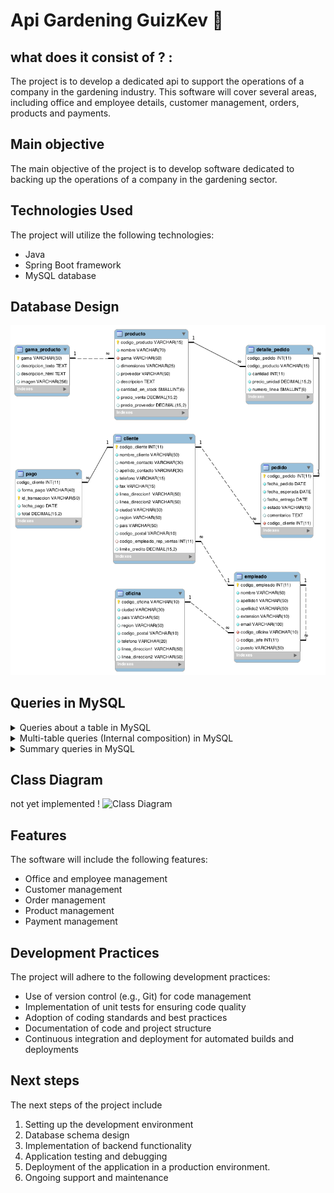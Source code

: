 # **Api Gardening GuizKev 👀**

## what does it consist of ? :
The project is to develop a dedicated api to support the operations of a company in the gardening industry. This software will cover several areas, including office and employee details, customer management, orders, products and payments.

## Main objective
The main objective of the project is to develop software dedicated to backing up the operations of a company in the gardening sector.

## Technologies Used
The project will utilize the following technologies:
- Java 
- Spring Boot framework
- MySQL  database


## Database Design
![Database Design](/imagesDocumentation/physical_database_model.png)

## Queries in MySQL

<details>
   <summary>Queries about a table in MySQL</summary>

   1. Devuelve un listado con el código de oficina y la ciudad donde hay oficinas.

   ```sql
   SELECT codigo_oficina, ciudad
   FROM oficina;

   ```

   2. Devuelve un listado con la ciudad y el teléfono de las oficinas de España.

   ```sql
   SELECT ciudad, telefono
   FROM oficina
   WHERE pais = 'España';


   ```
   3. Devuelve un listado con el nombre, apellidos y email de los empleados cuyo jefe tiene un código de jefe igual a 7.

   ```sql
   SELECT nombre, apellido1, apellido2, email
   FROM empleado
   WHERE codigo_jefe = 7;

   ```

   4. Devuelve el nombre del puesto, nombre, apellidos y email del jefe de la empresa.

   ```sql
   SELECT e.puesto AS nombre_puesto, j.nombre, j.apellido1, j.apellido2, j.email
   FROM empleado j
   JOIN empleado e ON j.codigo_empleado = e.codigo_jefe
   WHERE e.codigo_jefe IS NULL;

   ```

   5. Devuelve un listado con el nombre, apellidos y puesto de aquellos empleados que no sean representantes de ventas.

   ```sql
   SELECT nombre, apellido1, apellido2, puesto
   FROM empleado
   WHERE puesto IS NOT NULL AND puesto <> 'Representante Ventas';

   ```

   6. Devuelve un listado con el nombre de los todos los clientes españoles.

   ```sql
   SELECT nombre_cliente
   FROM cliente
   WHERE pais = 'Spain';

   ```

   7. Devuelve un listado con los distintos estados por los que puede pasar un pedido.

   ```sql
   SELECT DISTINCT estado
   FROM pedido;

   ```

   8. Devuelve un listado con el código de cliente de aquellos clientes que realizaron algún pago en 2008. Tenga en cuenta que deberá eliminar aquellos códigos de cliente que aparezcan repetidos. Resuelva la consulta:

   ```sql
   SELECT DISTINCT c.codigo_cliente
   FROM cliente c
   JOIN pago p ON c.codigo_cliente = p.codigo_cliente
   WHERE YEAR(p.fecha_pago) = 2008;

   ```

   9. Devuelve un listado con el código de pedido, código de cliente, fecha esperada y fecha de entrega de los pedidos que no han sido entregados a tiempo.

   ```sql
   SELECT codigo_pedido, codigo_cliente, fecha_esperada,fecha_entrega
   FROM pedido
   WHERE fecha_entrega > fecha_esperada;

   ```

   10. Devuelve un listado con el código de pedido, código de cliente, fecha esperada y fecha de entrega de los pedidos cuya fecha de entrega ha sido al menos dos días antes de la fecha esperada.

   ```sql
   SELECT codigo_pedido, codigo_cliente, fecha_esperada, fecha_entrega
   FROM pedido
   WHERE DATEDIFF(fecha_entrega, fecha_esperada) = -2;

   ```

   11. Devuelve un listado de todos los pedidos que fueron **rechazados** en `2009`.

   ```sql
   SELECT codigo_pedido, fecha_pedido, estado, comentarios
   FROM pedido
   WHERE YEAR(fecha_pedido) = 2009 AND estado = 'Rechazado';

   ```

   12. Devuelve un listado de todos los pedidos que han sido **entregados** en el mes de enero de cualquier año.

   ```sql
   SELECT codigo_pedido, fecha_pedido, fecha_entrega, estado
   FROM pedido
   WHERE MONTH(fecha_entrega) = 1;

   ```

   13. Devuelve un listado con todos los pagos que se realizaron en el año `2008` mediante `Paypal`. Ordene el resultado de mayor a menor.

   ```sql
   SELECT *
   FROM pago
   WHERE YEAR(fecha_pago) = 2008 AND forma_pago = 'PayPal'
   ORDER BY total DESC;

   ```

   14. Devuelve un listado con todas las formas de pago que aparecen en la tabla `pago`. Tenga en cuenta que no deben aparecer formas de pago repetidas.

   ```sql
   SELECT DISTINCT forma_pago
   FROM pago;

   ```

   15. Devuelve un listado con todos los productos que pertenecen a la gama `Ornamentales` y que tienen más de `100` unidades en stock. El listado deberá estar ordenado por su precio de venta, mostrando en primer lugar los de mayor precio.

   ```sql
   SELECT codigo_producto, nombre, gama, cantidad_en_stock, precio_venta
   FROM producto
   WHERE gama = 'Ornamentales' AND cantidad_en_stock > 100
   ORDER BY precio_venta DESC;

   ```

   16. Devuelve un listado con todos los clientes que sean de la ciudad de `Madrid` y cuyo representante de ventas tenga el código de empleado `11` o `30`.

   ```sql
   SELECT codigo_cliente, nombre_cliente, ciudad, codigo_empleado_rep_ventas
   FROM cliente
   WHERE ciudad = 'Madrid' AND codigo_empleado_rep_ventas IN (11, 30);

   ```

</details>


<details>
   <summary>Multi-table queries (Internal composition) in MySQL</summary>

   1. Obtén un listado con el nombre de cada cliente y el nombre y apellido de su representante de ventas.

   ```sql
   SELECT c.nombre_cliente AS Nombre_Cliente, CONCAT(e.nombre,' ',e.apellido1,' ',e.apellido2) AS Nombre_Representante_Ventas FROM cliente c JOIN empleado e ON c.codigo_empleado_rep_ventas = e.codigo_empleado;
   ```

   2. Muestra el nombre de los clientes que hayan realizado pagos junto con el nombre de sus representantes de ventas.

   ```sql
   SELECT c.codigo_cliente AS codigoCliente, c.nombre_cliente AS nombreCliente, e.nombre AS nombreRepresentanteVentas FROM cliente c JOIN pago p ON c.codigo_cliente = p.codigo_cliente JOIN empleado e
   ON c.codigo_empleado_rep_ventas = e.codigo_empleado;
   ```

   3. Muestra el nombre de los clientes que **no** hayan realizado pagos junto con el nombre de sus representantes de ventas.

   ```sql
   SELECT c.codigo_cliente AS codigoCliente, c.nombre_cliente AS nombreCliente, e.nombre AS nombreRepresentanteVentas FROM cliente c Left  JOIN pago p ON c.codigo_cliente = p.codigo_cliente JOIN empleado e
   ON c.codigo_empleado_rep_ventas = e.codigo_empleado;
   ```

   4. Devuelve el nombre de los clientes que han hecho pagos y el nombre de sus representantes junto con la ciudad de la oficina a la que pertenece el representante.

   ```sql
   SELECT 
   c.nombre_cliente AS NombreCliente,
   e.nombre AS NombreRepresentante,
   o.ciudad AS CiudadRepresentante
   FROM cliente AS c
   JOIN empleado AS e ON c.codigo_empleado_rep_ventas = e.codigo_empleado
   JOIN oficina AS o ON e.codigo_oficina = o.codigo_oficina
   WHERE c.codigo_cliente IN (
   SELECT DISTINCT codigo_cliente
   FROM pago
   );

   ```

   5. Devuelve el nombre de los clientes que **no** hayan hecho pagos y el nombre de sus representantes junto con la ciudad de la oficina a la que pertenece el representante.

   ```sql
   SELECT c.nombre_cliente AS NombreCliente, e.nombre AS NombreRepresentante, o.ciudad AS CiudadRepresentante
   FROM cliente AS c
   LEFT JOIN empleado AS e ON c.codigo_empleado_rep_ventas = e.codigo_empleado
   LEFT JOIN oficina AS o ON e.codigo_oficina = o.codigo_oficina
   WHERE c.codigo_cliente NOT IN (
   SELECT DISTINCT codigo_cliente
   FROM pago
   ) OR c.codigo_cliente IS NULL;
   ```

   6. Lista la dirección de las oficinas que tengan clientes en `Fuenlabrada`.

   ```sql
   SELECT DISTINCT o.linea_direccion1, o.linea_direccion2, o.ciudad, o.region, o.pais, o.codigo_postal
   FROM oficina AS o
   JOIN empleado AS e ON o.codigo_oficina = e.codigo_oficina
   JOIN cliente AS c ON e.codigo_empleado = c.codigo_empleado_rep_ventas
   WHERE c.ciudad = 'Fuenlabrada';

   ```

   7. Devuelve el nombre de los clientes y el nombre de sus representantes junto con la ciudad de la oficina a la que pertenece el representante.

   ```sql
   SELECT
   c.nombre_cliente AS NombreCliente,
   e.nombre AS NombreRepresentante,
   o.ciudad AS CiudadRepresentante
   FROM cliente AS c
   JOIN empleado AS e ON c.codigo_empleado_rep_ventas = e.codigo_empleado
   JOIN oficina AS o ON e.codigo_oficina = o.codigo_oficina;

   ```

   8. Devuelve un listado con el nombre de los empleados junto con el nombre de sus jefes.

   ```sql
   SELECT
   e1.nombre AS NombreEmpleado,
   e2.nombre AS NombreJefe
   FROM empleado AS e1
   LEFT JOIN empleado AS e2 ON e1.codigo_jefe = e2.codigo_empleado;

   ```

   9. Devuelve un listado que muestre el nombre de cada empleados, el nombre de su jefe y el nombre del jefe de sus jefe.

   ```sql
   SELECT
   E1.nombre AS NombreEmpleado,
   E2.nombre AS NombreJefe,
   E3.nombre AS NombreJefeDelJefe
   FROM empleado AS E1
   LEFT JOIN empleado AS E2 ON E1.codigo_jefe = E2.codigo_empleado
   LEFT JOIN empleado AS E3 ON E2.codigo_jefe = E3.codigo_empleado;

   ```

   10. Devuelve el nombre de los clientes a los que no se les ha entregado a tiempo un pedido.

   ```sql
   SELECT DISTINCT c.nombre_cliente AS NombreCliente
   FROM cliente AS c
   JOIN pedido AS p ON c.codigo_cliente = p.codigo_cliente
   WHERE p.fecha_entrega IS NULL OR p.fecha_entrega > p.fecha_esperada;

   ```

   11. Devuelve un listado de las diferentes gamas de producto que ha comprado cada cliente.

   ```sql
   SELECT c.nombre_cliente AS NombreCliente, GROUP_CONCAT(DISTINCT pr.gama ORDER BY pr.gama ASC) AS GamasCompradas
   FROM cliente AS c
   JOIN pedido AS p ON c.codigo_cliente = p.codigo_cliente
   JOIN detalle_pedido AS dp ON p.codigo_pedido = dp.codigo_pedido
   JOIN producto AS pr ON dp.codigo_producto = pr.codigo_producto
   GROUP BY c.nombre_cliente;

   ```

   12. Devuelve un listado que muestre solamente los clientes que no han realizado ningún pago.

   ```sql
   SELECT c.*
   FROM cliente c
   LEFT JOIN pago p ON c.codigo_cliente = p.codigo_cliente
   WHERE p.codigo_cliente IS NULL;

   ```

   13. Devuelve un listado que muestre solamente los clientes que no han realizado ningún pedido.

   ```sql
   SELECT c.*
   FROM cliente c
   LEFT JOIN pedido pd ON c.codigo_cliente = pd.codigo_cliente
   WHERE pd.codigo_cliente IS NULL;

   ```

   14. Devuelve un listado que muestre los clientes que no han realizado ningún pago y los que no han realizado ningún pedido.

   ```sql
   SELECT c.*
   FROM cliente c
   LEFT JOIN pago p ON c.codigo_cliente = p.codigo_cliente
   LEFT JOIN pedido pd ON c.codigo_cliente = pd.codigo_cliente
   WHERE p.codigo_cliente IS NULL AND pd.codigo_pedido IS NULL;   
   ```

   15. Devuelve un listado que muestre solamente los empleados que no tienen una oficina asociada.

   ```sql
   SELECT e.*
   FROM empleado e
   LEFT JOIN oficina o ON e.codigo_oficina = o.codigo_oficina
   WHERE o.codigo_oficina IS NULL;

   ```

   16. Devuelve un listado que muestre solamente los empleados que no tienen un cliente asociado.

   ```sql
   SELECT e.*
   FROM empleado e
   LEFT JOIN cliente c ON e.codigo_empleado = c.codigo_empleado_rep_ventas
   WHERE c.codigo_empleado_rep_ventas IS NULL;

   ```

   17. Devuelve un listado que muestre solamente los empleados que no tienen un cliente asociado junto con los datos de la oficina donde trabajan.

   ```sql
   SELECT e.*, o.*
   FROM empleado e
   JOIN oficina o ON e.codigo_oficina = o.codigo_oficina
   LEFT JOIN cliente c ON e.codigo_empleado = c.codigo_empleado_rep_ventas
   WHERE c.codigo_empleado_rep_ventas IS NULL;

   ```

   18. Devuelve un listado que muestre los empleados que no tienen una oficina asociada y los que no tienen un cliente asociado.

   ```sql
   SELECT e.*
   FROM empleado e
   LEFT JOIN oficina o ON e.codigo_oficina = o.codigo_oficina
   LEFT JOIN cliente c ON e.codigo_empleado = c.codigo_empleado_rep_ventas
   WHERE o.codigo_oficina IS NULL AND c.codigo_empleado_rep_ventas IS NULL;

   ```

   19. Devuelve un listado de los productos que nunca han aparecido en un pedido.

   ```sql
   SELECT p.*
   FROM producto p
   LEFT JOIN detalle_pedido dp ON p.codigo_producto = dp.codigo_producto
   WHERE dp.codigo_producto IS NULL;

   ```

   20. Devuelve un listado de los productos que nunca han aparecido en un pedido. El resultado debe mostrar el nombre, la descripción y la imagen del producto.

   ```sql
   SELECT p.nombre, p.descripcion, p.imagen
   FROM producto p
   LEFT JOIN detalle_pedido dp ON p.codigo_producto = dp.codigo_producto
   WHERE dp.codigo_producto IS NULL;

   ```

   21. Devuelve las oficinas donde **no trabajan** ninguno de los empleados que hayan sido los representantes de ventas de algún cliente que haya realizado la compra de algún producto de la gama `Frutales`.

   ```sql
   SELECT DISTINCT o.*
   FROM oficina o
   LEFT JOIN empleado e ON o.codigo_oficina = e.codigo_oficina
   LEFT JOIN cliente c ON e.codigo_empleado = c.codigo_empleado_rep_ventas
   LEFT JOIN pedido pd ON c.codigo_cliente = pd.codigo_cliente
   LEFT JOIN detalle_pedido dp ON pd.codigo_pedido = dp.codigo_pedido
   LEFT JOIN producto p ON dp.codigo_producto = p.codigo_producto
   WHERE p.gama = 'Frutales' AND e.codigo_empleado IS NULL;
   ```

   22. Devuelve un listado con los clientes que han realizado algún pedido pero no han realizado ningún pago.

   ```sql
   SELECT DISTINCT c.*
   FROM cliente c
   JOIN pedido pd ON c.codigo_cliente = pd.codigo_cliente
   LEFT JOIN pago p ON c.codigo_cliente = p.codigo_cliente
   WHERE p.codigo_cliente IS NULL;

   ```

   23. Devuelve un listado con los datos de los empleados que no tienen clientes asociados y el nombre de su jefe asociado.

   ```sql
   SELECT e.*, jefe.nombre AS nombre_jefe
   FROM empleado e
   LEFT JOIN cliente c ON e.codigo_empleado = c.codigo_empleado_rep_ventas
   LEFT JOIN empleado jefe ON e.codigo_jefe = jefe.codigo_empleado
   WHERE c.codigo_empleado_rep_ventas IS NULL;

   ```

</details>

<details>
   <summary>Summary queries in MySQL</summary>

   1. ¿Cuántos empleados hay en la compañía?

   ```sql
   SELECT COUNT(*) AS total_empleados
   FROM empleado;

   ```

   2. ¿Cuántos clientes tiene cada país?

   ```sql
   SELECT pais, COUNT(*) AS total_clientes
   FROM cliente
   GROUP BY pais;

   ```

   3. ¿Cuál fue el pago medio en 2009?

   ```sql
   SELECT AVG(total) AS pago_promedio_2009
   FROM pago
   WHERE YEAR(fecha_pago) = 2009;

   ```

   4. ¿Cuántos pedidos hay en cada estado? Ordena el resultado de forma descendente por el número de pedidos.

   ```sql
   SELECT estado, COUNT(*) AS total_pedidos
   FROM pedido
   GROUP BY estado
   ORDER BY total_pedidos DESC;

   ```

   5. Calcula el precio de venta del producto más caro y más barato en una misma consulta.

   ```sql
   SELECT MAX(precio_venta) AS precio_mas_caro, MIN(precio_venta) AS precio_mas_barato
   FROM producto;

   ```

   6. Calcula el número de clientes que tiene la empresa.

   ```sql
   SELECT COUNT(*) AS total_clientes
   FROM cliente;

   ```

   7. ¿Cuántos clientes existen con domicilio en la ciudad de Madrid?

   ```sql
   SELECT COUNT(*) AS total_clientes_madrid
   FROM cliente
   WHERE ciudad = 'Madrid';

   ```

   8. ¿Calcula cuántos clientes tiene cada una de las ciudades que empiezan por `M`?

   ```sql
   SELECT ciudad, COUNT(*) AS total_clientes
   FROM cliente
   WHERE ciudad LIKE 'M%'
   GROUP BY ciudad;

   ```

   9. Devuelve el nombre de los representantes de ventas y el número de clientes al que atiende cada uno.

   ```sql
   SELECT e.nombre, e.apellido1, e.apellido2, COUNT(c.codigo_cliente) AS total_clientes_atendidos
   FROM empleado e
   LEFT JOIN cliente c ON e.codigo_empleado = c.codigo_empleado_rep_ventas
   WHERE e.puesto = 'Representante de Ventas'
   GROUP BY e.codigo_empleado;

   ```

   10. Calcula el número de clientes que no tiene asignado representante de ventas.

   ```sql
   SELECT COUNT(*) AS clientes_sin_representante
   FROM cliente
   WHERE codigo_empleado_rep_ventas IS NULL;

   ```

   11. Calcula la fecha del primer y último pago realizado por cada uno de los clientes. El listado deberá mostrar el nombre y los apellidos de cada cliente.

   ```sql
   SELECT c.nombre_cliente, c.nombre_contacto, c.apellido_contacto,
       MIN(p.fecha_pago) AS primera_fecha_pago,
       MAX(p.fecha_pago) AS ultima_fecha_pago
   FROM cliente c
   LEFT JOIN pago p ON c.codigo_cliente = p.codigo_cliente
   GROUP BY c.codigo_cliente;

   ```

   12. Calcula el número de productos diferentes que hay en cada uno de los pedidos.

   ```sql
   SELECT codigo_pedido, COUNT(DISTINCT codigo_producto) AS num_productos_diferentes
   FROM detalle_pedido
   GROUP BY codigo_pedido;

   ```

   13. Calcula la suma de la cantidad total de todos los productos que aparecen en cada uno de los pedidos.

   ```sql
   SELECT codigo_pedido, SUM(cantidad) AS cantidad_total
   FROM detalle_pedido
   GROUP BY codigo_pedido;

   ```

   14. Devuelve un listado de los 20 productos más vendidos y el número total de unidades que se han vendido de cada uno. El listado deberá estar ordenado por el número total de unidades vendidas.

   ```sql
   SELECT p.codigo_producto, p.nombre, SUM(dp.cantidad) AS total_unidades_vendidas
   FROM producto p
   JOIN detalle_pedido dp ON p.codigo_producto = dp.codigo_producto
   GROUP BY p.codigo_producto, p.nombre
   ORDER BY total_unidades_vendidas DESC
   LIMIT 20;

   ```

   15. La facturación que ha tenido la empresa en toda la historia, indicando la base imponible, el IVA y el total facturado. La base imponible se calcula sumando el coste del producto por el número de unidades vendidas de la tabla `detalle_pedido`. El IVA es el 21 % de la base imponible, y el total la suma de los dos campos anteriores.

   ```sql
   SELECT
      SUM(dp.cantidad * p.precio_venta) AS base_imponible,
      SUM(dp.cantidad * p.precio_venta) * 0.21 AS iva,
      SUM(dp.cantidad * p.precio_venta) + (SUM(dp.cantidad * p.precio_venta) * 0.21) AS total_facturado
   FROM
      detalle_pedido dp
   JOIN
      producto p ON dp.codigo_producto = p.codigo_producto;

   ```

   16. La misma información que en la pregunta anterior, pero agrupada por código de producto.

   ```sql
   SELECT
      p.codigo_producto,
      p.nombre AS nombre_producto,
      SUM(dp.cantidad * p.precio_venta) AS base_imponible,
      SUM(dp.cantidad * p.precio_venta) * 0.21 AS iva,
      SUM(dp.cantidad * p.precio_venta) + (SUM(dp.cantidad * p.precio_venta) * 0.21) AS total_facturado
   FROM
      detalle_pedido dp
   JOIN
      producto p ON dp.codigo_producto = p.codigo_producto
   GROUP BY
      p.codigo_producto, p.nombre;

   ```

   17. La misma información que en la pregunta anterior, pero agrupada por código de producto filtrada por los códigos que empiecen por `OR`.

   ```sql
   SELECT
      p.codigo_producto,
      p.nombre AS nombre_producto,
      SUM(dp.cantidad * p.precio_venta) AS base_imponible,
      SUM(dp.cantidad * p.precio_venta) * 0.21 AS iva,
      SUM(dp.cantidad * p.precio_venta) + (SUM(dp.cantidad * p.precio_venta) * 0.21) AS total_facturado
   FROM
      detalle_pedido dp
   JOIN
      producto p ON dp.codigo_producto = p.codigo_producto
   WHERE
      p.codigo_producto LIKE 'OR%'
   GROUP BY
      p.codigo_producto, p.nombre;

   ```

   18. Lista las ventas totales de los productos que hayan facturado más de 3000 euros. Se mostrará el nombre, unidades vendidas, total facturado y total facturado con impuestos (21% IVA).

   ```sql
   SELECT
    p.nombre AS nombre_producto,
    SUM(dp.cantidad) AS unidades_vendidas,
    SUM(dp.cantidad * p.precio_venta) AS total_facturado,
    SUM(dp.cantidad * p.precio_venta) * 0.21 AS total_facturado_con_iva
   FROM
      detalle_pedido dp
   JOIN
      producto p ON dp.codigo_producto = p.codigo_producto
   GROUP BY
      p.nombre
   HAVING
      total_facturado > 3000;

   ```

   19. Muestre la suma total de todos los pagos que se realizaron para cada uno de los años que aparecen en la tabla `pagos`.

   ```sql
   SELECT YEAR(fecha_pago) AS año, SUM(total) AS suma_total_pagos
   FROM pago
   GROUP BY YEAR(fecha_pago)
   ORDER BY YEAR(fecha_pago);

   ```

</details>

## Class Diagram
not yet implemented !
![Class Diagram]() 

## Features
The software will include the following features:
- Office and employee management
- Customer management
- Order management
- Product management
- Payment management

## Development Practices
The project will adhere to the following development practices:

- Use of version control (e.g., Git) for code management
- Implementation of unit tests for ensuring code quality
- Adoption of coding standards and best practices
- Documentation of code and project structure
- Continuous integration and deployment for automated builds and deployments


## Next steps
The next steps of the project include

1. Setting up the development environment
2. Database schema design
3. Implementation of backend functionality
4. Application testing and debugging
5. Deployment of the application in a production environment.
6. Ongoing support and maintenance